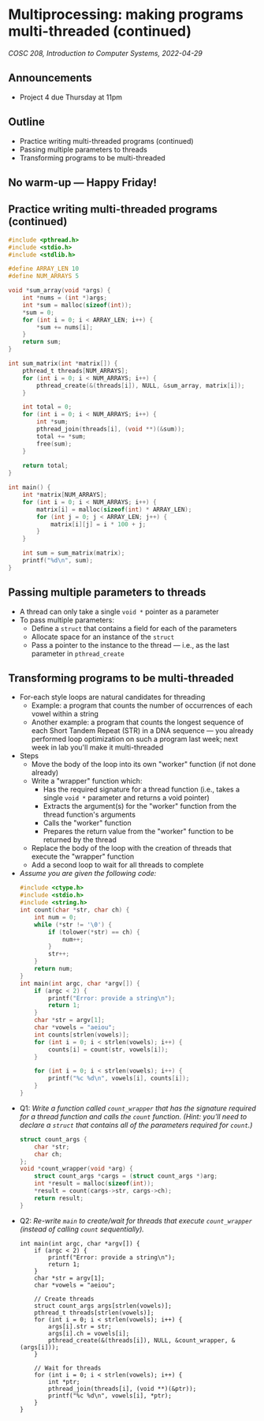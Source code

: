 # Multiprocessing: making programs multi-threaded (continued)
_COSC 208, Introduction to Computer Systems, 2022-04-29_

## Announcements
* Project 4 due Thursday at 11pm

## Outline
* Practice writing multi-threaded programs (continued)
* Passing multiple parameters to threads
* Transforming programs to be multi-threaded

## No warm-up — Happy Friday!

## Practice writing multi-threaded programs (continued)
```C
#include <pthread.h>
#include <stdio.h>
#include <stdlib.h>

#define ARRAY_LEN 10
#define NUM_ARRAYS 5

void *sum_array(void *args) {
    int *nums = (int *)args;
    int *sum = malloc(sizeof(int));
    *sum = 0;
    for (int i = 0; i < ARRAY_LEN; i++) {
        *sum += nums[i];
    }
    return sum;
}

int sum_matrix(int *matrix[]) {
    pthread_t threads[NUM_ARRAYS];
    for (int i = 0; i < NUM_ARRAYS; i++) {
        pthread_create(&(threads[i]), NULL, &sum_array, matrix[i]);
    }

    int total = 0;
    for (int i = 0; i < NUM_ARRAYS; i++) {
        int *sum;
        pthread_join(threads[i], (void **)(&sum));
        total += *sum;
        free(sum);
    }
    
    return total;
}

int main() {
    int *matrix[NUM_ARRAYS];
    for (int i = 0; i < NUM_ARRAYS; i++) {
        matrix[i] = malloc(sizeof(int) * ARRAY_LEN);
        for (int j = 0; j < ARRAY_LEN; j++) {
            matrix[i][j] = i * 100 + j;
        }
    }

    int sum = sum_matrix(matrix);
    printf("%d\n", sum);
}
```

## Passing multiple parameters to threads
* A thread can only take a single `void *` pointer as a parameter
* To pass multiple parameters:
    * Define a `struct` that contains a field for each of the parameters
    * Allocate space for an instance of the `struct`
    * Pass a pointer to the instance to the thread — i.e., as the last parameter in `pthread_create`

## Transforming programs to be multi-threaded
* For-each style loops are natural candidates for threading
    * Example: a program that counts the number of occurrences of each vowel within a string
    * Another example: a program that counts the longest sequence of each Short Tandem Repeat (STR) in a DNA sequence — you already performed loop optimization on such a program last week; next week in lab you'll make it multi-threaded
* Steps
    * Move the body of the loop into its own "worker" function (if not done already)
    * Write a "wrapper" function which:
        * Has the required signature for a thread function (i.e., takes a single `void *` parameter and returns a void pointer)
        * Extracts the argument(s) for the "worker" function from the thread function's arguments
        * Calls the "worker" function
        * Prepares the return value from the "worker" function to be returned by the thread
    * Replace the body of the loop with the creation of threads that execute the "wrapper" function
    * Add a second loop to wait for all threads to complete
* _Assume you are given the following code:_
    ```C
    #include <ctype.h>
    #include <stdio.h>
    #include <string.h>
    int count(char *str, char ch) {
        int num = 0;
        while (*str != '\0') {
            if (tolower(*str) == ch) {
                num++;
            }
            str++;
        }
        return num;
    }
    int main(int argc, char *argv[]) {
        if (argc < 2) {
            printf("Error: provide a string\n");
            return 1;
        }
        char *str = argv[1];
        char *vowels = "aeiou";
        int counts[strlen(vowels)];
        for (int i = 0; i < strlen(vowels); i++) {
            counts[i] = count(str, vowels[i]);
        }

        for (int i = 0; i < strlen(vowels); i++) {
            printf("%c %d\n", vowels[i], counts[i]);
        }
    }
    ```
* Q1: *Write a function called  `count_wrapper` that has the signature required for a thread function and calls the `count` function. (Hint: you'll need to declare a `struct` that contains all of the parameters required for `count`.)*
    ```C
    struct count_args {
        char *str;
        char ch;
    };
    void *count_wrapper(void *arg) {
        struct count_args *cargs = (struct count_args *)arg;
        int *result = malloc(sizeof(int));
        *result = count(cargs->str, cargs->ch);
        return result;
    }
    ```
* Q2: *Re-write `main` to create/wait for threads that execute `count_wrapper` (instead of calling `count` sequentially).*
    ```
    int main(int argc, char *argv[]) {
        if (argc < 2) {
            printf("Error: provide a string\n");
            return 1;
        }
        char *str = argv[1];
        char *vowels = "aeiou";

        // Create threads
        struct count_args args[strlen(vowels)];
        pthread_t threads[strlen(vowels)];
        for (int i = 0; i < strlen(vowels); i++) {
            args[i].str = str;
            args[i].ch = vowels[i];
            pthread_create(&(threads[i]), NULL, &count_wrapper, &(args[i]));
        }

        // Wait for threads
        for (int i = 0; i < strlen(vowels); i++) {
            int *ptr;
            pthread_join(threads[i], (void **)(&ptr));
            printf("%c %d\n", vowels[i], *ptr);
        }
    }
    ```